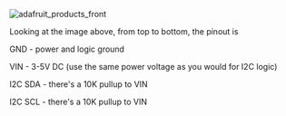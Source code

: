![adafruit_products_front](https://user-images.githubusercontent.com/1426877/139553822-7956d1f8-6a90-4519-b054-26b384ef5319.jpeg)

Looking at the image above, from top to bottom, the pinout is

GND - power and logic ground

VIN - 3-5V DC (use the same power voltage as you would for I2C logic)

I2C SDA - there's a 10K pullup to VIN

I2C SCL - there's a 10K pullup to VIN

